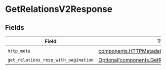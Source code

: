 # GetRelationsV2Response


## Fields

| Field                                                                                                            | Type                                                                                                             | Required                                                                                                         | Description                                                                                                      |
| ---------------------------------------------------------------------------------------------------------------- | ---------------------------------------------------------------------------------------------------------------- | ---------------------------------------------------------------------------------------------------------------- | ---------------------------------------------------------------------------------------------------------------- |
| `http_meta`                                                                                                      | [components.HTTPMetadata](../../models/components/httpmetadata.md)                                               | :heavy_check_mark:                                                                                               | N/A                                                                                                              |
| `get_relations_resp_with_pagination`                                                                             | [Optional[components.GetRelationsRespWithPagination]](../../models/components/getrelationsrespwithpagination.md) | :heavy_minus_sign:                                                                                               | Success                                                                                                          |